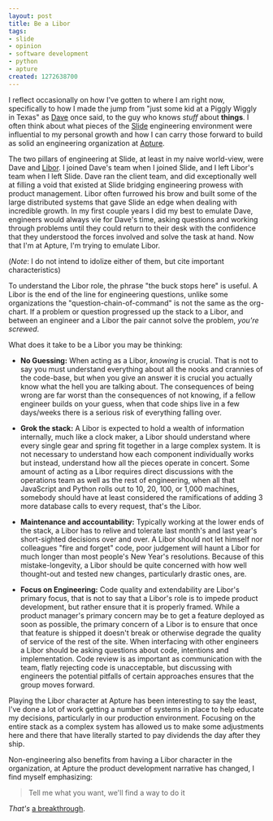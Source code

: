 ```yaml
--- 
layout: post
title: Be a Libor
tags: 
- slide
- opinion
- software development
- python
- apture
created: 1272638700
---
```

I reflect occasionally on how I've gotten to where I am right now, specifically to how I made the jump from "just some kid at a Piggly Wiggly in Texas" as <a id="aptureLink_7fpgpX6rLb" href="http://twitter.com/stuffonfire">Dave</a> once said, to the guy who knows *stuff* about **things**.  I often think about what pieces of the <a id="aptureLink_CJpdUZmrfu" href="http://twitter.com/slideinc">Slide</a> engineering environment were influential to my personal growth and how I can carry those forward to build as solid an engineering organization at <a id="aptureLink_jd3j6BSrUf" href="http://www.apture.com">Apture</a>.

The two pillars of engineering at Slide, at least in my naive world-view, were Dave and <a id="aptureLink_xrzzjPhkPZ" href="http://www.facebook.com/libor.michalek">Libor</a>. I joined Dave's team when I joined Slide, and I left Libor's team when I left Slide. Dave ran the client team, and did exceptionally well at filling a void that existed at Slide bridging engineering prowess with product management. Libor often furrowed his brow and built some of the large distributed systems that gave Slide an edge when dealing with incredible growth. In my first couple years I did my best to emulate Dave, engineers would always vie for Dave's time, asking questions and working through problems until they could return to their desk with the confidence that they understood the forces involved and solve the task at hand. Now that I'm at Apture, I'm trying to emulate Libor.

(*Note*: I do not intend to idolize either of them, but cite important characteristics)

To understand the Libor role, the phrase "the buck stops here" is useful. A Libor is the end of the line for engineering questions, unlike some organizations the "question-chain-of-command" is not the same as the org-chart. If a problem or question progressed up the stack to a Libor, and between an engineer and a Libor the pair cannot solve the problem, *you're screwed*. 

What does it take to be a Libor you may be thinking:
<!--break-->
* **No Guessing:**  When acting as a Libor, *knowing* is crucial. That is not to say you must understand everything about all the nooks and crannies of the code-base, but when you give an answer it is crucial you actually know what the hell you are talking about. The consequences of being wrong are far worst than the consequences of not knowing, if a fellow engineer builds on your guess, when that code ships live in a few days/weeks there is a serious risk of everything falling over.

* **Grok the stack:**  A Libor is expected to hold a wealth of information internally, much like a clock maker, a Libor should understand where every single gear and spring fit together in a large complex system. It is not necessary to understand how each component individually works but instead, understand how all the pieces operate in concert. Some amount of acting as a Libor requires direct discussions with the operations team as well as the rest of engineering, when all that JavaScript and Python rolls out to 10, 20, 100, or 1,000 machines, somebody should have at least considered the ramifications of adding 3 more database calls to every request, that's the Libor.

* **Maintenance and accountability:** Typically working at the lower ends of the stack, a Libor has to relive and tolerate last month's and last year's short-sighted decisions over and over. A Libor should not let himself nor colleagues "fire and forget" code, poor judgement will haunt a Libor for much longer than most people's New Year's resolutions. Because of this mistake-longevity, a Libor should be quite concerned with how well thought-out and tested new changes, particularly drastic ones, are.

* **Focus on Engineering:**  Code quality and extendability are Libor's primary focus, that is not to say that a Libor's role is to impede product development, but rather ensure that it is properly framed. While a product manager's primary concern may be to get a feature deployed as soon as possible, the primary concern of a Libor is to ensure that once that feature is shipped it doesn't break or otherwise degrade the quality of service of the rest of the site. When interfacing with other engineers a Libor should be asking questions about code, intentions and implementation. Code review is as important as communication with the team, flatly rejecting code is unacceptable, but discussing with engineers the potential pitfalls of certain approaches ensures that the group moves forward.


Playing the Libor character at Apture has been interesting to say the least, I've done a lot of work getting a number of systems in place to help educate my decisions, particularly in our production environment. Focusing on the entire stack as a complex system has allowed us to make some adjustments here and there that have literally started to pay dividends the day after they ship. 

Non-engineering also benefits from having a Libor character in the organization, at Apture the product development narrative has changed, I find myself emphasizing:

> Tell me what you want, we'll find a way to do it

*That's* [a breakthrough](http://twitter.com/tristanharris/status/8355935929).
